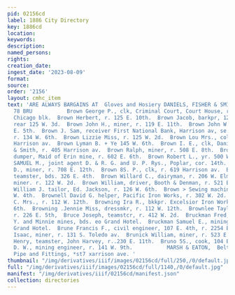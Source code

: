 ```yaml
---
pid: 02156cd
label: 1886 City Directory
key: 1886cd
location: 
keywords: 
description: 
named_persons: 
rights: 
creation_date: 
ingest_date: '2023-08-09'
format: 
source: 
order: '2156'
layout: cmhc_item
text: 'ARE ALWAYS BARGAINS AT  Gloves and Hosiery DANIELS, FISHER & SMITH’S.  BRO
  78 BRU           Brown George P., clk, Criminal Court, Court House, r. 10 and, 11
  Chicago blk.  Brown Herbert, r. 125 E. 10th.  Brown Jacob, barkpr, 128 W. 2d, r.
  rear 125 W. 3d.  Brown John H., miner, r. 119 E. 11th.  Brown John W., lab, r. 127
  E. 5th.  Brown J. Sam, receiver First National Bank, Harrison av, se. cor. Chestnut,
  r. 134 W. 6th.  Brown Lizzie Miss, r. 125 W. 2d.  Brown Lou Mrs., col’d, r. 708
  Harrison av.  Brown Lyman B. + Ye 145 W. 6th.  Brown I. E., clk, Daniels, Fisher
  & Smith, r. 405 Harrison av.  Brown Ralph, miner, r. 508 E. 8th.  Brown Reuben H.,
  dumper, Maid of Erin mine, r. 602 E. 6th.  Brown Robert L., yr. 500 W. Chestnut.  BROWN
  SAMUEL M., joint agent D. & R. G. and U. P. Rys., Poplar, cor. 14th.  Brown Silas
  D., miner, r. 708 E. 12th.  Brown 8S. P., clk, r. 619 Harrison av.  Brown Walter,
  teamster, bds. 326 E. 4th.  Brown Willard C., dairyman, r. 206 W. Elm.  Brown William,
  miner. r. 122 W. 2d.  Brown William, driver, Booth & Denman, r. 521 EK. 6th.  Brown
  William J. tailor, Ed. Jackson, r. 126 W. 6th.  Brown > Sewing machines, r. 114
  W. 4th.  Brownell David G. helper, Pacific Iron Works, r. 302 W. 2d.  Browning G.
  C. Mrs., r. 112 W. 12th.  Browning Ira R., bkkpr. Excelsior Iron Works, r. 500 W.
  6th.  Browning .Jennie Miss, dressmkr, r. 112 W. 12th.  Brownlee Taylor B., mining,
  r. 226 E. 5th,  Bruce Joseph, teamstcr, r. 412 W. 2d.  Bruckman Fred, assayer, A.
  Y. and Minnie mines, bds. eo Grand Hotel.  Bruckman Samuel E., mining bureau, Tabor
  Grand Hotel.  Brune Francis F., civil engineer, 107 E. 4th, r. 2254 E. 4th.  Brunett
  Isaac, miner, r. 131 S. Toledo av.  Brunick William, miner, r. 523 E. 2d.  Brunker
  Henry, teamster, John Harvey, r..230 E. 11th.  Bruno 5S., cook, 104 E. 2d.  Brunton
  D. W., mining engineer, r. 141 W. 9th.           MARSH & EATON,  Belting, Hose,
  Pipe and Fittings, *st7 xarrison ave. '
thumbnail: "/img/derivatives/iiif/images/02156cd/full/250,/0/default.jpg"
full: "/img/derivatives/iiif/images/02156cd/full/1140,/0/default.jpg"
manifest: "/img/derivatives/iiif/02156cd/manifest.json"
collection: directories
---
```

